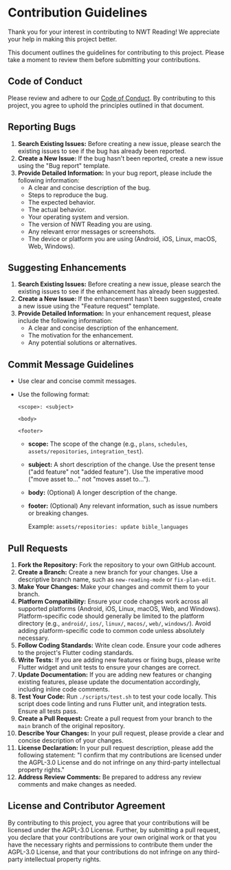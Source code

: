 # Contribution Guidelines

Thank you for your interest in contributing to NWT Reading! We appreciate your help in making this project better.

This document outlines the guidelines for contributing to this project. Please take a moment to review them before submitting your contributions.

## Code of Conduct

Please review and adhere to our [Code of Conduct](CODE_OF_CONDUCT.md). By contributing to this project, you agree to uphold the principles outlined in that document.

## Reporting Bugs

1. **Search Existing Issues:** Before creating a new issue, please search the existing issues to see if the bug has already been reported.
2. **Create a New Issue:** If the bug hasn't been reported, create a new issue using the "Bug report" template.
3. **Provide Detailed Information:** In your bug report, please include the following information:
    - A clear and concise description of the bug.
    - Steps to reproduce the bug.
    - The expected behavior.
    - The actual behavior.
    - Your operating system and version.
    - The version of NWT Reading you are using.
    - Any relevant error messages or screenshots.
    - The device or platform you are using (Android, iOS, Linux, macOS, Web, Windows).

## Suggesting Enhancements

1. **Search Existing Issues:** Before creating a new issue, please search the existing issues to see if the enhancement has already been suggested.
2. **Create a New Issue:** If the enhancement hasn't been suggested, create a new issue using the "Feature request" template.
3. **Provide Detailed Information:** In your enhancement request, please include the following information:
    - A clear and concise description of the enhancement.
    - The motivation for the enhancement.
    - Any potential solutions or alternatives.

## Commit Message Guidelines

- Use clear and concise commit messages.
- Use the following format:

    ```text
    <scope>: <subject>

    <body>

    <footer>
    ```

  - **scope:** The scope of the change (e.g., `plans`, `schedules`, `assets/repositories`, `integration_test`).
  - **subject:** A short description of the change. Use the present tense ("add feature" not "added feature"). Use the imperative mood ("move asset to..." not "moves asset to...").
  - **body:** (Optional) A longer description of the change.
  - **footer:** (Optional) Any relevant information, such as issue numbers or breaking changes.

    Example: `assets/repositories: update bible_languages`

## Pull Requests

1. **Fork the Repository:** Fork the repository to your own GitHub account.
2. **Create a Branch:** Create a new branch for your changes. Use a descriptive branch name, such as `new-reading-mode` or `fix-plan-edit`.
3. **Make Your Changes:** Make your changes and commit them to your branch.
4. **Platform Compatibility:** Ensure your code changes work across all supported platforms (Android, iOS, Linux, macOS, Web, and Windows). Platform-specific code should generally be limited to the platform directory (e.g., `android/`, `ios/`, `linux/`, `macos/`, `web/`, `windows/`). Avoid adding platform-specific code to common code unless absolutely necessary.
5. **Follow Coding Standards:** Write clean code. Ensure your code adheres to the project's Flutter coding standards.
6. **Write Tests:** If you are adding new features or fixing bugs, please write Flutter widget and unit tests to ensure your changes are correct.
7. **Update Documentation:** If you are adding new features or changing existing features, please update the documentation accordingly, including inline code comments.
8. **Test Your Code:** Run `./scripts/test.sh` to test your code locally. This script does code linting and runs Flutter unit, and integration tests. Ensure all tests pass.
9. **Create a Pull Request:** Create a pull request from your branch to the `main` branch of the original repository.
10. **Describe Your Changes:** In your pull request, please provide a clear and concise description of your changes.
11. **License Declaration:** In your pull request description, please add the following statement: "I confirm that my contributions are licensed under the AGPL-3.0 License and do not infringe on any third-party intellectual property rights."
12. **Address Review Comments:** Be prepared to address any review comments and make changes as needed.

## License and Contributor Agreement

By contributing to this project, you agree that your contributions will be licensed under the AGPL-3.0 License. Further, by submitting a pull request, you declare that your contributions are your own original work or that you have the necessary rights and permissions to contribute them under the AGPL-3.0 License, and that your contributions do not infringe on any third-party intellectual property rights.

